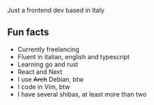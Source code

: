 Just a frontend dev based in Italy

## Fun facts

- Currently freelancing
- Fluent in italian, english and typescript
- Learning go and rust
- React and Next
- I use ~~Arch~~ Debian, btw
- I code in Vim, btw
- I have several shibas, at least more than two
